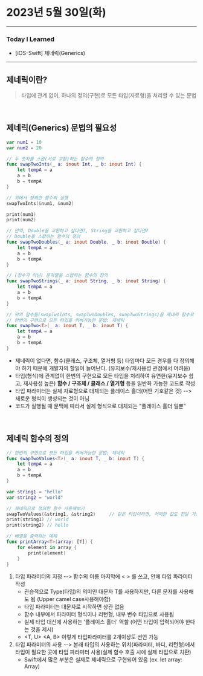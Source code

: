 # 2023년 5월 30일(화)

---

### Today I Learned 

- [iOS-Swift] 제네릭(Generics)

---

## 제네릭이란?

> 타입에 관계 없이, 하나의 정의(구현)로 모든 타입(자료형)을 처리할 수 있는 문법

<br/>

## 제네릭(Generics) 문법의 필요성

```swift
var num1 = 10
var num2 = 20

// 두 숫자를 스왑(서로 교환)하는 함수의 정의
func swapTwoInts(_ a: inout Int, _ b: inout Int) {
    let tempA = a
    a = b
    b = tempA
}

// 위에서 정의한 함수의 실행
swapTwoInts(&num1, &num2)

print(num1)
print(num2)

// 만약, Double을 교환하고 싶다면?, String을 교환하고 싶다면?
// Double을 스왑하는 함수의 정의
func swapTwoDoubles(_ a: inout Double, _ b: inout Double) {
    let tempA = a
    a = b
    b = tempA
}

// (정수가 아닌) 문자열을 스왑하는 함수의 정의
func swapTwoStrings(_ a: inout String, _ b: inout String) {
    let tempA = a
    a = b
    b = tempA
}

// 위의 함수들(swapTwoInts, swapTwoDoubles, swapTwoStrings)을 제네릭 함수로 정의
// 한번의 구현으로 모든 타입을 커버가능한 문법: 제네릭 
func swapTwo<T>(_ a: inout T, _ b: inout T) {
    let tempA = a
    a = b
    b = tempA
}
```

- 제네릭이 없다면, 함수(클래스, 구조체, 열거형 등) 타입마다 모든 경우를 다 정의해야 하기 때문에 개발자의 할일이 늘어난다. (유지보수/재사용성 관점에서 어려움)
- 타입(형식)에 관계없이 한번의 구현으로 모든 타입을 처리하여 유연한(유지보수 쉽고, 재사용성 높은) **함수 / 구조체 / 클래스 / 열거형** 등을 일반화 가능한 코드로 작성
- 타입 파라미터는 실제 자료형으로 대체되는 플레이스 홀더(어떤 기호같은 것) --> 새로운 형식이 생성되는 것이 아님
- 코드가 실행될 때 문맥에 따라서 실제 형식으로 대체되는 "플레이스 홀더 일뿐"

<br/>

## 제네릭 함수의 정의

```swift
// 한번의 구현으로 모든 타입을 커버가능한 문법: 제네릭 
func swapTwoValues<T>(_ a: inout T, _ b: inout T) {
    let tempA = a
    a = b
    b = tempA
}

var string1 = "hello"
var string2 = "world"

// 제네릭으로 정의한 함수 사용해보기
swapTwoValues(&string1, &string2)     // 같은 타입이라면, 어떠한 값도 전달 가능 해짐
print(string1) // world
print(string2) // hello

// 배열을 출력하는 예제
func printArray<T>(array: [T]) {
    for element in array {
        print(element)
    }
}
```

1. 타입 파라미터의 지정 --> 함수의 이름 마지막에 < > 를 쓰고, 안에 타입 파라미터 작성
   - 관습적으로 Type(타입)의 의미인 대문자 T를 사용하지만, 다른 문자를 사용해도 됨 (Upper camel case사용해야함)
   - 타입 파라미터는 대문자로 시작하면 상관 없음
   - 함수 내부에서 파라미터 형식이나 리턴형, 내부 변수 타입으로 사용됨
   - 실제 타입 대신에 사용하는 '플레이스 홀더' 역할 (어떤 타입이 입력되어야 한다는 것을 제시)
   - <T, U> <A, B> 이렇게 타입파라미터를 2개이상도 선언 가능
2. 타입 파라미터의 사용 --> 본래 타입의 사용하는 위치(파라미터, 바디, 리턴형)에서 타입이 필요한 곳에 타입 파라미터 사용(실제 함수 호출 시에 실제 타입으로 치환)
   - Swift에서 많은 부분은 실제로 제네릭으로 구현되어 있음 (ex. let array: Array)
